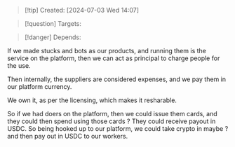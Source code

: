 
>[!tip] Created: [2024-07-03 Wed 14:07]

>[!question] Targets: 

>[!danger] Depends: 

If we made stucks and bots as our products, and running them is the service on the platform, then we can act as principal to charge people for the use.

Then internally, the suppliers are considered expenses, and we pay them in our platform currency.

We own it, as per the licensing, which makes it resharable.

So if we had doers on the platform, then we could issue them cards, and they could then spend using those cards ?  They could receive payout in USDC.  So being hooked up to our platform, we could take crypto in maybe ? and then pay out in USDC to our workers.